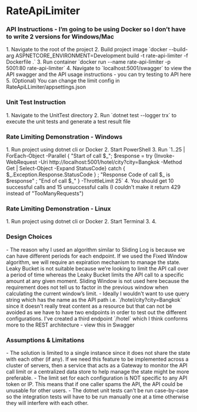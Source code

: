 # RateApiLimiter

<h3>API Instructions - I’m going to be using Docker so I don’t have to write 2 versions for Windows/Mac </h3>
1.	Navigate to the root of the project
2.	Build project image `docker --build-arg ASPNETCORE_ENVIRONMENT=Development build -t rate-api-limiter -f Dockerfile .`
3.  Run container `docker run --name rate-api-limiter -p 5001:80 rate-api-limiter`
4.  Navigate to `localhost:5001/swagger` to view the API swagger and the API usage instructions - you can try testing to API here
5.  (Optional) You can change the limit config in RateApiLLimiter/appsettings.json

<h3>Unit Test Instruction</h3>
1.  Navigate to the UnitTest directory
2.  Run `dotnet test --logger trx` to execute the unit tests and generate a test result file

<h3>Rate Limiting Demonstration - Windows</h3>
1. Run project using dotnet cli or Docker
2. Start PowerShell
3. Run `1..25 | ForEach-Object -Parallel { "Start of call $_"; $response = try {Invoke-WebRequest -Uri http://localhost:5001/hotel/city?city=Bangkok -Method Get | Select-Object -Expand StatusCode} catch { $_.Exception.Response.StatusCode } ; "Response Code of call $_ is $response"  ; "End of call $_"  } -ThrottleLimit 25`
4. You should get 10 successful calls and 15 unsuccessful calls (I couldn't make it return 429 instead of "TooManyRequests")

<h3>Rate Limiting Demonstration - Linux</h3>
1. Run project using dotnet cli or Docker
2. Start Terminal
3.
4.

<h3>Design Choices</h3>
-	The reason why I used an algorithm similar to Sliding Log is because we can have different periods for each endpoint. If we used the Fixed Window algorithm, we will require an expiration mechanism to manage the state. Leaky Bucket is not suitable because we’re looking to limit the API call over a period of time whereas the Leaky Bucket limits the API call to a specific amount at any given moment. Sliding Window is not used here because the requirement does not tell us to factor in the previous window when calculating the current window’s limit.
-   Ideally I wouldn't want to use query string which has the name as the API path i.e. `/hotel/city?city=Bangkok` since it doesn't really treat content as a resource but that can not be avoided as we have to have two endpoints in order to test out the different configurations. I've created a third endpoint `/hotel` which I think conforms more to the REST architecture - view this in Swagger

<h3>Assumptions & Limitations</h3>
-	The solution is limited to a single instance since it does not share the state with each other (if any). If we need this feature to be implemented across a cluster of servers, then a service that acts as a Gateway to monitor the API call limit or a centralized data store to help manage the state might be more preferable.
-	The limit set for each configuration is NOT specific to any API token or IP. This means that if one caller spams the API, the API could be unusable for other users.
-   The dotnet unit tests can't be run case-by-case so the integration tests will have to be run manually one at a time otherwise they will interfere with each other.


